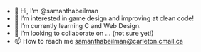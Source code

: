 - 👋 Hi, I’m @samanthabeilman
- 👀 I’m interested in game design and improving at clean code!
- 🌱 I’m currently learning C and Web Design.
- 💞️ I’m looking to collaborate on ... (not sure yet!)
- 📫 How to reach me samanthabeilman@carleton.cmail.ca

<!---
samanthabeilman/samanthabeilman is a ✨ special ✨ repository because its `README.md` (this file) appears on your GitHub profile.
You can click the Preview link to take a look at your changes.
--->
